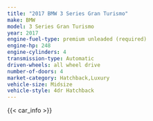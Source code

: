 ```yaml
---
title: "2017 BMW 3 Series Gran Turismo"
make: BMW
model: 3 Series Gran Turismo
year: 2017
engine-fuel-type: premium unleaded (required)
engine-hp: 248
engine-cylinders: 4
transmission-type: Automatic
driven-wheels: all wheel drive
number-of-doors: 4
market-category: Hatchback,Luxury
vehicle-size: Midsize
vehicle-style: 4dr Hatchback
---
```


{{< car_info >}}
